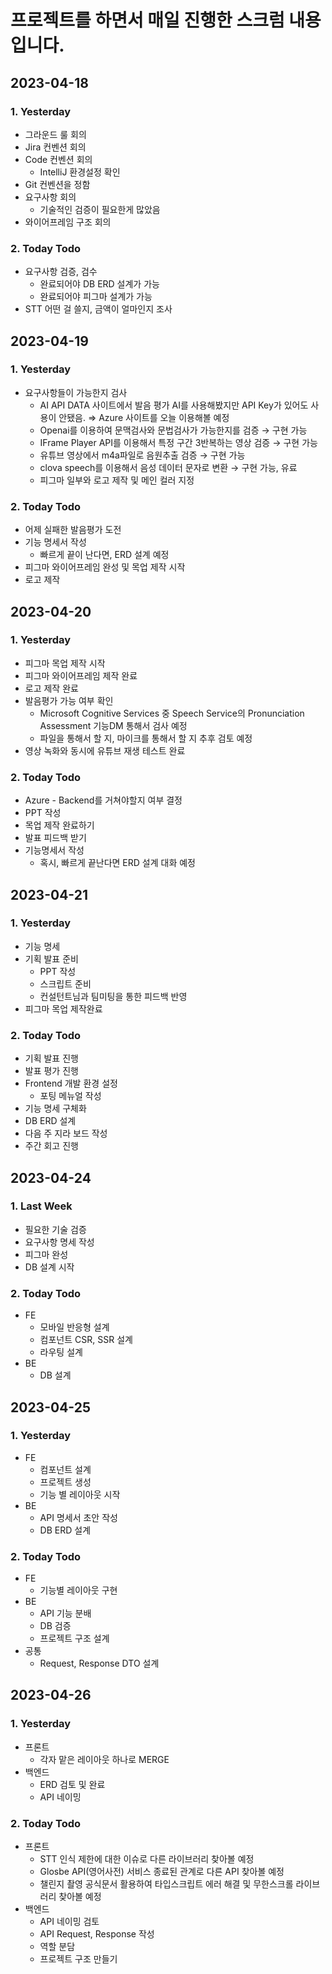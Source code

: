 # 프로젝트를 하면서 매일 진행한 스크럼 내용입니다.

## 2023-04-18

### 1. Yesterday

- 그라운드 룰 회의
- Jira 컨벤션 회의
- Code 컨벤션 회의
    - IntelliJ 환경설정 확인
- Git 컨벤션을 정함
- 요구사항 회의
    - 기술적인 검증이 필요한게 많았음
- 와이어프레임 구조 회의

### 2. Today Todo

- 요구사항 검증, 검수
    - 완료되어야 DB ERD 설계가 가능
    - 완료되어야 피그마 설계가 가능
- STT 어떤 걸 쓸지, 금액이 얼마인지 조사

## 2023-04-19

### 1. Yesterday

- 요구사항들이 가능한지 검사
    - AI API DATA 사이트에서 발음 평가 AI를 사용해봤지만 API Key가 있어도 사용이 안됐음. ⇒ Azure 사이트를 오늘 이용해볼 예정
    - Openai를 이용하여 문맥검사와 문법검사가 가능한지를 검증 → 구현 가능
    - IFrame Player API를 이용해서 특정 구간 3반복하는 영상 검증 → 구현 가능
    - 유튜브 영상에서 m4a파일로 음원추출 검증 → 구현 가능
    - clova speech를 이용해서 음성 데이터 문자로 변환 → 구현 가능, 유료
    - 피그마 일부와 로고 제작 및 메인 컬러 지정

### 2. Today Todo

- 어제 실패한 발음평가 도전
- 기능 명세서 작성
    - 빠르게 끝이 난다면, ERD 설계 예정
- 피그마 와이어프레임 완성 및 목업 제작 시작
- 로고 제작

## 2023-04-20

### 1. Yesterday

- 피그마 목업 제작 시작
- 피그마 와이어프레임 제작 완료
- 로고 제작 완료
- 발음평가 가능 여부 확인
    - Microsoft Cognitive Services 중 Speech Service의 Pronunciation Assessment 기능DM 통해서 검사 예정
    - 파일을 통해서 할 지, 마이크를 통해서 할 지 추후 검토 예정
- 영상 녹화와 동시에 유튜브 재생 테스트 완료

### 2. Today Todo

- Azure - Backend를 거쳐야할지 여부 결정
- PPT 작성
- 목업 제작 완료하기
- 발표 피드백 받기
- 기능명세서 작성
    - 혹시, 빠르게 끝난다면 ERD 설계 대화 예정

## 2023-04-21

### 1. Yesterday

- 기능 명세
- 기획 발표 준비
    - PPT 작성
    - 스크립트 준비
    - 컨설턴트님과 팀미팅을 통한 피드백 반영
- 피그마 목업 제작완료

### 2. Today Todo

- 기획 발표 진행
- 발표 평가 진행
- Frontend 개발 환경 설정
    - 포팅 메뉴얼 작성
- 기능 명세 구체화
- DB ERD 설계
- 다음 주 지라 보드 작성
- 주간 회고 진행

## 2023-04-24

### 1. Last Week

- 필요한 기술 검증
- 요구사항 명세 작성
- 피그마 완성
- DB 설계 시작

### 2. Today Todo

- FE
    - 모바일 반응형 설계
    - 컴포넌트 CSR, SSR 설계
    - 라우팅 설계
- BE
    - DB 설계


## 2023-04-25

### 1. Yesterday
- FE
    - 컴포넌트 설계
    - 프로젝트 생성
    - 기능 별 레이아웃 시작
- BE
    - API 명세서 초안 작성
    - DB ERD 설계
### 2. Today Todo
- FE
    - 기능별 레이아웃 구현
- BE
    - API 기능 분배
    - DB 검증
    - 프로젝트 구조 설계
- 공통
    - Request, Response DTO 설계

## 2023-04-26

### 1. Yesterday

- 프론트
    - 각자 맡은 레이아웃 하나로 MERGE
- 백엔드
    - ERD 검토 및 완료
    - API 네이밍

### 2. Today Todo

- 프론트
    - STT 인식 제한에 대한 이슈로 다른 라이브러리 찾아볼 예정
    - Glosbe API(영어사전) 서비스 종료된 관계로 다른 API 찾아볼 예정
    - 챌린지 촬영 공식문서 활용하여 타입스크립트 에러 해결 및 무한스크롤 라이브러리 찾아볼 예정
- 백엔드
    - API 네이밍 검토
    - API Request, Response 작성
    - 역할 분담
    - 프로젝트 구조 만들기
